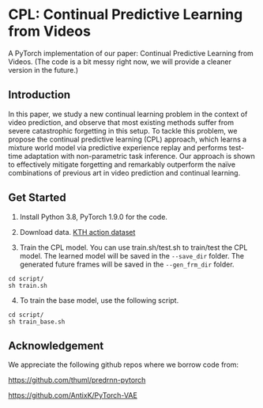 # CPL: Continual Predictive Learning from Videos
A PyTorch implementation of our paper: Continual Predictive Learning from Videos. (The code is a bit messy right now, we will provide a cleaner version in the future.)

## Introduction
In this paper, we study a new continual learning problem in
the context of video prediction, and observe that most existing methods suffer from severe catastrophic forgetting in
this setup. To tackle this problem, we propose the continual
predictive learning (CPL) approach, which learns a mixture world model via predictive experience replay and performs test-time adaptation with non-parametric task inference.  Our approach is shown to effectively mitigate forgetting and remarkably outperform the naïve combinations of previous
art in video prediction and continual learning.
## Get Started

1. Install Python 3.8, PyTorch 1.9.0 for the code. 

2. Download data. [KTH action dataset](https://cloud.tsinghua.edu.cn/d/7d19372a621a4952b738/)

3. Train the CPL model. You can use train.sh/test.sh to train/test the CPL model. The learned model will be saved in the `--save_dir` folder. The generated future frames will be saved in the `--gen_frm_dir` folder.
```
cd script/
sh train.sh
```

4. To train the base model, use the following script.
```
cd script/
sh train_base.sh
```

## Acknowledgement
We appreciate the following github repos where we borrow code from:

https://github.com/thuml/predrnn-pytorch

https://github.com/AntixK/PyTorch-VAE
